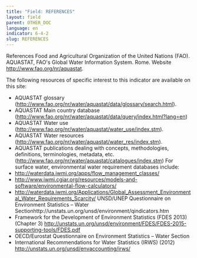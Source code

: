 ```yaml
---
title: "Field: REFERENCES"
layout: field
parent: OTHER_DOC
language: en
indicator: 6-4-2
slug: REFERENCES
---
```

References
Food and Agricultural Organization of the United Nations (FAO). AQUASTAT, FAO's Global Water Information System. Rome. Website http://www.fao.org/nr/aquastat. 

The following resources of specific interest to this indicator are available on this site: 
* AQUASTAT glossary (http://www.fao.org/nr/water/aquastat/data/glossary/search.html). 
* AQUASTAT Main country database (http://www.fao.org/nr/water/aquastat/data/query/index.html?lang=en) 
* AQUASTAT Water use (http://www.fao.org/nr/water/aquastat/water_use/index.stm). 
* AQUASTAT Water resources (http://www.fao.org/nr/water/aquastat/water_res/index.stm). 
* AQUASTAT publications dealing with concepts, methodologies, definitions, terminologies, metadata, etc. (http://www.fao.org/nr/water/aquastat/catalogues/index.stm)
For surface water, environmental water requirement databases include:
*  http://waterdata.iwmi.org/apps/flow_management_classes/
*  http://www.iwmi.cgiar.org/resources/models-and-software/environmental-flow-calculators/
*  http://waterdata.iwmi.org/Applications/Global_Assessment_Environmental_Water_Requirements_Scarcity/
UNSD/UNEP Questionnaire on Environment Statistics – Water Sectionhttp://unstats.un.org/unsd/environment/qindicators.htm 
* Framework for the Development of Environment Statistics (FDES 2013) (Chapter 3) http://unstats.un.org/unsd/environment/FDES/FDES-2015-supporting-tools/FDES.pdf
* OECD/Eurostat Questionnaire on Environment Statistics – Water Section
* International Recommendations for Water Statistics (IRWS) (2012) http://unstats.un.org/unsd/envaccounting/irws/